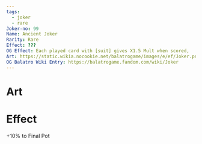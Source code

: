 ```yaml
---
tags:
  - joker
  - rare
Joker-no: 99
Name: Ancient Joker
Rarity: Rare
Effect: ???
OG Effect: Each played card with [suit] gives X1.5 Mult when scored,
Art: https://static.wikia.nocookie.net/balatrogame/images/e/ef/Joker.png/revision/latest?cb=20230925003651
OG Balatro Wiki Entry: https://balatrogame.fandom.com/wiki/Joker
---
```

# Art
# Effect
+10% to Final Pot